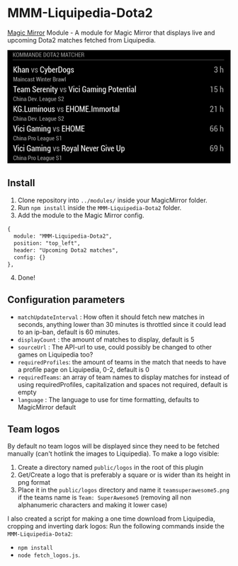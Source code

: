 # MMM-Liquipedia-Dota2
[Magic Mirror](https://magicmirror.builders/) Module - A module for Magic Mirror that displays live and upcoming Dota2 matches fetched from Liquipedia.

![Screenshot][screenshot]

## Install
1. Clone repository into ``../modules/`` inside your MagicMirror folder.
2. Run ``npm install`` inside the ``MMM-Liquipedia-Dota2`` folder.
3. Add the module to the Magic Mirror config.
```
{
  module: "MMM-Liquipedia-Dota2",
  position: "top_left",
  header: "Upcoming Dota2 matches",
  config: {}
},
```
4. Done!

## Configuration parameters
- ``matchUpdateInterval`` : How often it should fetch new matches in seconds, anything lower than 30 minutes is throttled since it could lead to an ip-ban, default is 60 minutes.
- ``displayCount`` : the amount of matches to display, default is 5
- ``sourceUrl`` : The API-url to use, could possibly be changed to other games on Liquipedia too?
- ``requiredProfiles``: the amount of teams in the match that needs to have a profile page on Liquipedia, 0-2, default is 0
- ``requiredTeams``: an array of team names to display matches for instead of using requiredProfiles, capitalization and spaces not required, default is empty
- ``language`` : The language to use for time formatting, defaults to MagicMirror default

## Team logos
By default no team logos will be displayed since they need to be fetched manually (can't hotlink the images to Liquipedia).
To make a logo visible:
1. Create a directory named ``public/logos`` in the root of this plugin
2. Get/Create a logo that is preferably a square or is wider than its height in png format
3. Place it in the ``public/logos`` directory and name it ``teamsuperawesome5.png`` if the teams name is ``Team: SuperAwesome5`` (removing all non alphanumeric characters and making it lower case)

I also created a script for making a one time download from Liquipedia, cropping and inverting dark logos:
Run the following commands inside the `MMM-Liquipedia-Dota2`: 
- `npm install`
- `node fetch_logos.js`.

 [screenshot]: https://github.com/buxxi/MMM-Liquipedia-Dota2/blob/master/screenshot.png